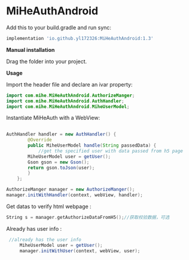 # MiHeAuthAndroid



Add this to your build.gradle and run sync:

```groovy
implementation 'io.github.yl172326:MiHeAuthAndroid:1.3'
```

**Manual installation**

Drag the folder into your project.

**Usage**

Import the header file and declare an ivar property:

```java
import com.mihe.MiHeAuthAndroid.AuthorizeManger;
import com.mihe.MiHeAuthAndroid.AuthHandler;
import com.mihe.MiHeAuthAndroid.MiheUserModel;
```


Instantiate MiHeAuth with a WebView:

```java
 
AuthHandler handler = new AuthHandler() {
        @Override
        public MiheUserModel handle(String passedData) {
    		//get the specified user with data passed from h5 page
        MiheUserModel user = getUser();
        Gson gson = new Gson();
        return gson.toJson(user);
        }
    };

AuthorizeManger manager = new AuthorizeManger();
manager.initWithHandler(context, webView, handler);

```

Get  datas to verify html webpage :

```objective-c
String s = manager.getAuthorizeDataFromH5();//获取校验数据，可选
```

Already  has user info :

```java
 //already has the user info
     MiheUserModel user = getUser();
     manager.initWithUser(context, webView, user);
```

